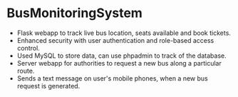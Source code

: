 # BusMonitoringSystem

- Flask webapp to track live bus location, seats available and book tickets.
- Enhanced security with user authentication and role-based access control.
- Used MySQL to store data, can use phpadmin to track of the database.
- Server webapp for authorities to request a new bus along a particular route.
- Sends a text message on user's mobile phones, when a new bus request is generated.
